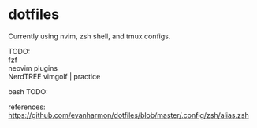 # dotfiles

Currently using nvim, zsh shell, and tmux configs. 

TODO: <br>
fzf <br>
neovim plugins <br>
NerdTREE
vimgolf | practice <br>

bash TODO: <br>

references: <br>
https://github.com/evanharmon/dotfiles/blob/master/.config/zsh/alias.zsh

